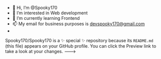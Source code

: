- 👋 Hi, I’m @Spooky170
- 👀 I’m interested in Web development
- 🌱 I’m currently learning Frontend
- 📫 My email for business purposes is devspooky170@gmail.com
- 
Spooky170/Spooky170 is a ✨ special ✨ repository because its `README.md` (this file) appears on your GitHub profile.
You can click the Preview link to take a look at your changes.
--->
